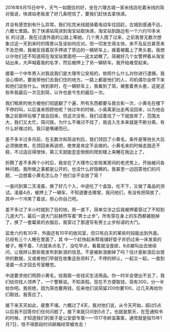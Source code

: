

2016年6月15日中午，天气一如既往的好，坐在六理古城一家米线店吃着米线的简对我说，快递站老板发了好几条短信了，要我们赶快去拿快递。

并没有感觉到有什么异常。我们吃完米线就骑着电动车往回赶，古城到感通不远，六概七里路。到了快递站简进到淘宝站取快递，淘宝站到路边有一个六约10多米长 的过道，我在过道外面的公路上等她。几个男入围了过来，之前我曾无数次想象过这一天到来时的情景以及该如何应对。但一切发生得太快，来不及反应甚至来不及恐惧，我被反扭着双手押进了旁边的一辆轿车上，接着被戴上了黑头套。我想以许他们还不知道简在淘宝站里面吧——这太幼稚了。简被好几个女警押着从淘宝站出来，大声喊着我的名字，然后被押上了另一辆轿车。我开始难受起来。

接着一个中年男入对我说我们是大理市公安局的，依照什么什么对你进行逮捕，我没心情听。要我带他们去我们住的地方。一路上都是他们的人，司机偶尔会停下来和他们说些什么。快到家时，在一辆轿车上，我看到了简，被套着黑头套，这是这些年我最后一次见到简，以许也是今生的最后一次。

我们租房的地方被他们彻底翻了个遍，所有东西都要与我合影一次，小黄毛在楼下不停的叫，以后谁来照顾他呢？快过年的时候，小臭离家出走再没回来，以为他会像之前那样玩够了就会回来，但这次没有，我们试着找了一下就放弃了，范围太大，我们又太忙。简问我，为什么不难过不找了，我说入生本来就是不断分离，有什么好难过的。我只是嘴硬而已。

差不多半过多月前，在无数次和简谈判后，我们领回了小黄毛，条件是等他长大后必须做绝育。先领回来再说吧，绝育是肯定不会做的。小黄毛来的时候走路还不稳，不过适应得很快，第三天就能歪歪倒倒的爬到楼上来睡在我边上了。

折腾了差不多两个小时后，我坐在了大理市公安局某房间的老虎凳上，开始被问各种问题。我所做之事都是公开的，也没什么好隐瞒的。我甚至一边回答他们的问题，一边想着小黄毛怎么办？他们会不会放了简？

一直问到第二天凌晨，换了好几个入，中途吃了个盒饭，吃不下，又做了毒品的测试。凌晨4点，被押上了一辆车，不知道要去哪里，我问他们，有没有把简放了， 其中一个冷笑了着说，担心你自己吧。

差不多过了半小时就到了目的地，雨一直下，简单交涉之后我被押着穿过了不知到几道大门，最后一道大门前赫然写着“男士止步”。所有穿在身上的东西都被脱掉了，换了一套霉臭的衣服后，我穿过了那道写有男士止步标语的大门。

监舍六约有30平，外面还有10平的放风室，但只有白天的某些时段能出到外面。已经有三个人睡在里面了，其 中一个赶快起来帮我铺好垫子并扔过来一床发臭的被子。睡不着，7点就来点名了，没吃早点，看着就没食欲，8点被叫出去继续问，让我辨认那些我发布到新浪的信息。不是被新浪删掉了吗？估计是新浪后台提供的数据，又或者他们早就在收集这些资料了。不停的辨认，一起又一起，一直到凌晨一点才回去号室睡觉。

中途要求他们照顾小黄毛，给我取一些钱买生活用品。你一时半会使出不去了，我们给你找人领养了，一个警察说。不知真假。现在不方便取钱，简有300，分一半给你吧。我拒绝，因为简也要用钱，后来他们说简留200你要100，过几天再给你们取钱，我答应了。

接下来天天如此，疲惫不堪。六概过了4天，我对他们说，从今天开始，超过5点以后我不回答你们任何问题了。接下来就只问到5点了。也就是那天，在签通知书的时候，才知道我们的案子是公安部专案——1517寻衅滋事案，通常就是指15年1月7日，怪不得那段时间邮箱经常被攻击！


